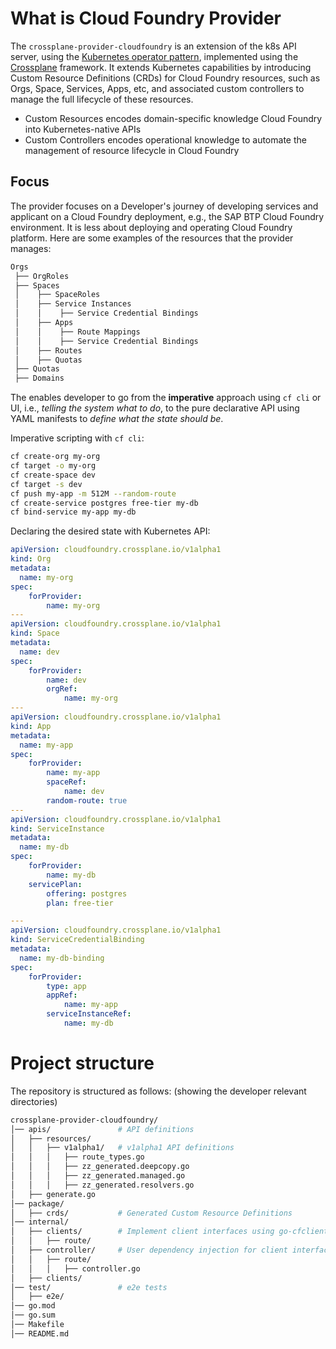 
# What is Cloud Foundry Provider
The `crossplane-provider-cloudfoundry` is an extension of the k8s API server, using the [Kubernetes operator pattern](https://github.com/cncf/tag-app-delivery/blob/163962c4b1cd70d085107fc579e3e04c2e14d59c/operator-wg/whitepaper/Operator-WhitePaper_v1-0.md), implemented using the [Crossplane](https://crossplane.io/) framework. It extends Kubernetes capabilities by introducing Custom Resource Definitions (CRDs) for Cloud Foundry resources, such as Orgs, Space, Services, Apps, etc, and associated custom controllers to manage the full lifecycle of these resources.

- Custom Resources encodes domain-specific knowledge Cloud Foundry into Kubernetes-native APIs
- Custom Controllers encodes operational knowledge to automate the management of resource lifecycle in Cloud Foundry

## Focus
The provider focuses on a Developer's journey of developing services and applicant on a Cloud Foundry deployment, e.g., the SAP BTP Cloud Foundry environment. It is less about deploying and operating Cloud Foundry platform.  Here are some examples of the resources that the provider manages:

```bash
Orgs
 ├── OrgRoles
 ├── Spaces
 │    ├── SpaceRoles
 │    ├── Service Instances
 │    │    ├── Service Credential Bindings  
 │    ├── Apps
 │    │    ├── Route Mappings
 │    │    ├── Service Credential Bindings
 │    ├── Routes
 │    ├── Quotas
 ├── Quotas
 ├── Domains
```

The enables developer to go from the **imperative** approach using `cf cli` or UI, i.e., *telling the system what to do*, to the pure declarative API using YAML manifests to *define what the state should be*.

Imperative scripting with `cf cli`:
```bash
cf create-org my-org
cf target -o my-org
cf create-space dev
cf target -s dev
cf push my-app -m 512M --random-route
cf create-service postgres free-tier my-db
cf bind-service my-app my-db
```

Declaring the desired state with Kubernetes API:
```yaml
apiVersion: cloudfoundry.crossplane.io/v1alpha1
kind: Org
metadata:
  name: my-org
spec:
    forProvider:
        name: my-org
---
apiVersion: cloudfoundry.crossplane.io/v1alpha1
kind: Space
metadata:
  name: dev
spec:
    forProvider:
        name: dev
        orgRef:
            name: my-org
---
apiVersion: cloudfoundry.crossplane.io/v1alpha1
kind: App
metadata:
  name: my-app
spec:
    forProvider:
        name: my-app
        spaceRef:
            name: dev
        random-route: true
---
apiVersion: cloudfoundry.crossplane.io/v1alpha1
kind: ServiceInstance
metadata:
  name: my-db
spec:
    forProvider:
        name: my-db
    servicePlan: 
        offering: postgres
        plan: free-tier

---
apiVersion: cloudfoundry.crossplane.io/v1alpha1
kind: ServiceCredentialBinding
metadata:
  name: my-db-binding
spec:
    forProvider:
        type: app
        appRef:
            name: my-app
        serviceInstanceRef:
            name: my-db

```

# Project structure

The repository is structured as follows: (showing the developer relevant directories)

```bash
crossplane-provider-cloudfoundry/
│── apis/               # API definitions
│   ├── resources/        
│   │   ├── v1alpha1/   # v1alpha1 API definitions
│   │   │   ├── route_types.go   
│   │   │   ├── zz_generated.deepcopy.go   
│   │   │   ├── zz_generated.managed.go  
│   │   │   ├── zz_generated.resolvers.go  
│   ├── generate.go
│── package/           
│   ├── crds/           # Generated Custom Resource Definitions
│── internal/
│   ├── clients/        # Implement client interfaces using go-cfclient and mock client
│   │   ├── route/      
│   ├── controller/     # User dependency injection for client interface
│   │   ├── route/
│   │   │   ├── controller.go  
│   ├── clients/       
│── test/               # e2e tests
│   ├── e2e/           
│── go.mod            
│── go.sum            
│── Makefile          
│── README.md         
```
